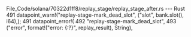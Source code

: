 File_Code/solana/70322d1ff8/replay_stage/replay_stage_after.rs --- Rust
491             datapoint_warn!("replay-stage-mark_dead_slot", ("slot", bank.slot(), i64),);                                                                 491             datapoint_error!(
                                                                                                                                                             492                 "replay-stage-mark_dead_slot",
                                                                                                                                                             493                 ("error", format!("error: {:?}", replay_result), String),

